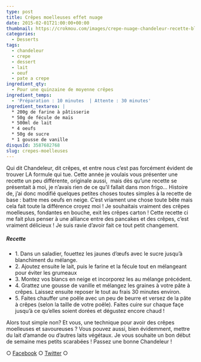 ```yaml
---
type: post
title: Crêpes moelleuses effet nuage
date: 2015-02-01T21:00:00+00:00
thumbnail: https://crokmou.com/images/crepe-nuage-chandeleur-recette-blog-culinaire-crokmou.jpg
categories:
  - Desserts
tags:
  - chandeleur
  - crepe
  - dessert
  - lait
  - oeuf
  - pate a crepe
ingredient_qty:
  - Pour une quinzaine de moyenne crêpes
ingredient_temps:
  - 'Préparation : 10 minutes  | Attente : 30 minutes'
ingredient_textarea: |
  * 200g de farine à pâtisserie
  * 50g de fécule de maïs
  * 500ml de lait
  * 4 oeufs
  * 50g de sucre
  * 1 gousse de vanille
disqusId: 3587682768
slug: crepes-moelleuses
---
```


Qui dit Chandeleur, dit crêpes, et entre nous c’est pas forcément évident de trouver LA formule qui tue. Cette année je voulais vous présenter une recette un peu différente, originale aussi,  mais dès qu’une recette se présentait à moi, je n’avais rien de ce qu’il fallait dans mon frigo… Histoire de, j’ai donc modifié quelques petites choses toutes simples à la recette de base : battre mes oeufs en neige. C’est vriament une chose toute bête mais cela fait toute la différence croyez moi ! Je souhaitais vraiment des crêpes moelleuses, fondantes en bouche, exit les crêpes carton ! Cette recette ci me fait plus penser à une alliance entre des pancakes et des crêpes, c’est vraiment délicieux ! Je suis ravie d’avoir fait ce tout petit changement.

##### Recette

* 1\. Dans un saladier, fouettez les jaunes d’œufs avec le sucre jusqu’à blanchiment du mélange.
* 2\. Ajoutez ensuite le lait, puis le farine et la fécule tout en mélangeant pour éviter les grumeaux
* 3\. Montez vos blancs en neige et incorporez les au mélange précédent.
* 4\. Grattez une gousse de vanille et mélangez les graines à votre pâte à crêpes. Laissez ensuite reposer le tout au frais 30 minutes environ.
* 5\. Faites chauffer une poêle avec un peu de beurre et versez de la pâte à crêpes (selon la taille de votre poêle). Faites cuire sur chaque façe jusqu’à ce qu’elles soient dorées et dégustez encore chaud !

Alors tout simple non? Et vous, une technique pour avoir des crêpes moelleuses et savoureuses ? Vous pouvez aussi, bien évidemment, mettre du lait d’amande ou d’autres laits végétaux. Je vous souhaite un bon début de semaine mes petits scarabées ! Passez une bonne Chandeleur !

○ [Facebook](https://www.facebook.com/crokmou.blog) ○ [Twitter](https://twitter.com/Crokmou) ○